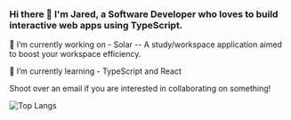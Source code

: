 ### Hi there 👋 I'm Jared, a Software Developer who loves to build interactive web apps using TypeScript.

🔭 I’m currently working on - Solar -- A study/workspace application aimed to boost your workspace efficiency.

🌱 I’m currently learning - TypeScript and React 

Shoot over an email if you are interested in collaborating on something!

![Top Langs](https://github-readme-stats.vercel.app/api/top-langs/?username=jaserino&layout=tokyonight)

<!--
**jaserino/jaserino** is a ✨ _special_ ✨ repository because its `README.md` (this file) appears on your GitHub profile.

Here are some ideas to get you started:

- 🔭 I’m currently working on ...
- 🌱 I’m currently learning ...
- 👯 I’m looking to collaborate on ...
- 🤔 I’m looking for help with ...
- 💬 Ask me about ...
- 📫 How to reach me: ...
- 😄 Pronouns: ...
- ⚡ Fun fact: ...
-->
